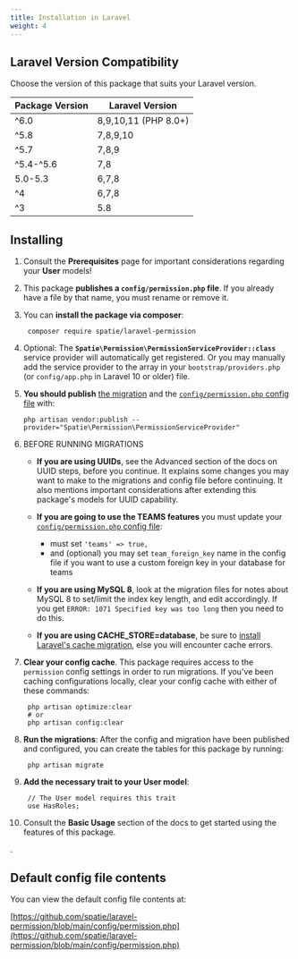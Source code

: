```yaml
---
title: Installation in Laravel
weight: 4
---
```


## Laravel Version Compatibility

Choose the version of this package that suits your Laravel version.

Package Version | Laravel Version
----------------|-----------
   ^6.0         |  8,9,10,11 (PHP 8.0+)
   ^5.8         |  7,8,9,10
   ^5.7         |  7,8,9
   ^5.4-^5.6    |  7,8
   5.0-5.3      |  6,7,8
   ^4           |  6,7,8
   ^3           |  5.8
   

## Installing

1. Consult the **Prerequisites** page for important considerations regarding your **User** models!

2. This package **publishes a `config/permission.php` file**. If you already have a file by that name, you must rename or remove it.

3. You can **install the package via composer**:

        composer require spatie/laravel-permission

4. Optional: The **`Spatie\Permission\PermissionServiceProvider::class`** service provider will automatically get registered. Or you may manually add the service provider to the array in your `bootstrap/providers.php` (or `config/app.php` in Laravel 10 or older) file.

5. **You should publish** [the migration](https://github.com/spatie/laravel-permission/blob/main/database/migrations/create_permission_tables.php.stub) and the [`config/permission.php` config file](https://github.com/spatie/laravel-permission/blob/main/config/permission.php) with:

    ```
    php artisan vendor:publish --provider="Spatie\Permission\PermissionServiceProvider"
    ```

6. BEFORE RUNNING MIGRATIONS

   - **If you are using UUIDs**, see the Advanced section of the docs on UUID steps, before you continue. It explains some changes you may want to make to the migrations and config file before continuing. It also mentions important considerations after extending this package's models for UUID capability.

   - **If you are going to use the TEAMS features** you must update your [`config/permission.php` config file](https://github.com/spatie/laravel-permission/blob/main/config/permission.php):
       - must set `'teams' => true,`
       - and (optional) you may set `team_foreign_key` name in the config file if you want to use a custom foreign key in your database for teams

   - **If you are using MySQL 8**, look at the migration files for notes about MySQL 8 to set/limit the index key length, and edit accordingly. If you get `ERROR: 1071 Specified key was too long` then you need to do this.

   - **If you are using CACHE_STORE=database**, be sure to [install Laravel's cache migration](https://laravel.com/docs/cache#prerequisites-database), else you will encounter cache errors.

7. **Clear your config cache**. This package requires access to the `permission` config settings in order to run migrations. If you've been caching configurations locally, clear your config cache with either of these commands:

        php artisan optimize:clear
        # or
        php artisan config:clear

8. **Run the migrations**: After the config and migration have been published and configured, you can create the tables for this package by running:

        php artisan migrate

9. **Add the necessary trait to your User model**: 

        // The User model requires this trait
        use HasRoles;

10. Consult the **Basic Usage** section of the docs to get started using the features of this package.

.


## Default config file contents

You can view the default config file contents at:

[https://github.com/spatie/laravel-permission/blob/main/config/permission.php](https://github.com/spatie/laravel-permission/blob/main/config/permission.php)
